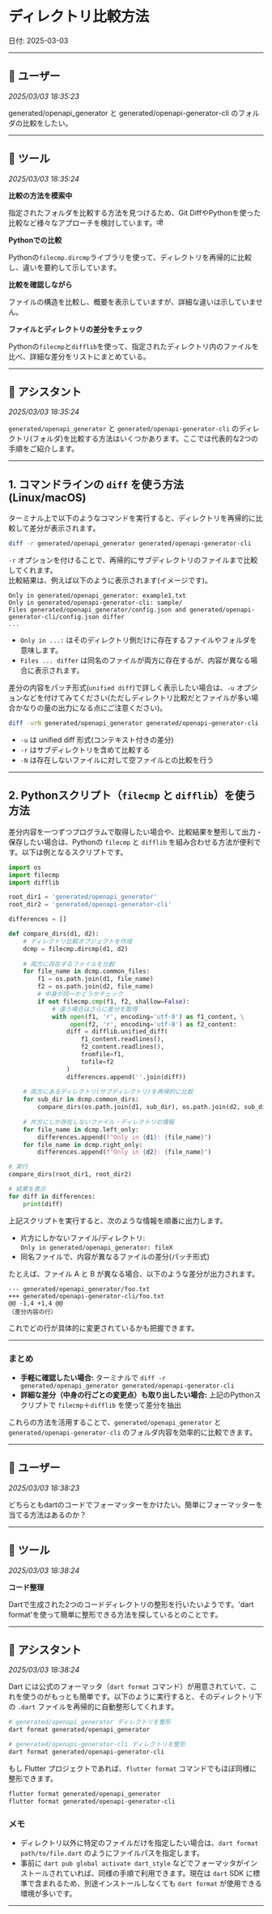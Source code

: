# ディレクトリ比較方法

日付: 2025-03-03

---

## 👤 ユーザー
*2025/03/03 18:35:23*

generated/openapi_generator と generated/openapi-generator-cli のフォルダの比較をしたい。

---

## 🔧 ツール
*2025/03/03 18:35:24*

**比較の方法を模索中**

指定されたフォルダを比較する方法を見つけるため、Git DiffやPythonを使った比較など様々なアプローチを検討しています。जी

**Pythonでの比較**

Pythonの`filecmp.dircmp`ライブラリを使って、ディレクトリを再帰的に比較し、違いを要約して示しています。

**比較を確認しながら**

ファイルの構造を比較し、概要を表示していますが、詳細な違いは示していません。

**ファイルとディレクトリの差分をチェック**

Pythonの`filecmp`と`difflib`を使って、指定されたディレクトリ内のファイルを比べ、詳細な差分をリストにまとめている。

---

## 🤖 アシスタント
*2025/03/03 18:35:24*

`generated/openapi_generator` と `generated/openapi-generator-cli` のディレクトリ(フォルダ)を比較する方法はいくつかあります。ここでは代表的な2つの手順をご紹介します。

---

## 1. コマンドラインの `diff` を使う方法 (Linux/macOS)

ターミナル上で以下のようなコマンドを実行すると、ディレクトリを再帰的に比較して差分が表示されます。

```bash
diff -r generated/openapi_generator generated/openapi-generator-cli
```

`-r` オプションを付けることで、再帰的にサブディレクトリのファイルまで比較してくれます。  
比較結果は、例えば以下のように表示されます(イメージです)。

```
Only in generated/openapi_generator: example1.txt
Only in generated/openapi-generator-cli: sample/
Files generated/openapi_generator/config.json and generated/openapi-generator-cli/config.json differ
...
```

- `Only in ...:` はそのディレクトリ側だけに存在するファイルやフォルダを意味します。  
- `Files ... differ` は同名のファイルが両方に存在するが、内容が異なる場合に表示されます。

差分の内容をパッチ形式(`unified diff`)で詳しく表示したい場合は、`-u` オプションなどを付けてみてください(ただしディレクトリ比較だとファイルが多い場合かなりの量の出力になる点にご注意ください)。

```bash
diff -urN generated/openapi_generator generated/openapi-generator-cli
```

- `-u` は unified diff 形式(コンテキスト付きの差分)  
- `-r` はサブディレクトリを含めて比較する  
- `-N` は存在しないファイルに対して空ファイルとの比較を行う  

---

## 2. Pythonスクリプト（`filecmp` と `difflib`）を使う方法

差分内容を一つずつプログラムで取得したい場合や、比較結果を整形して出力・保存したい場合は、Pythonの `filecmp` と `difflib` を組み合わせる方法が便利です。以下は例となるスクリプトです。

```python
import os
import filecmp
import difflib

root_dir1 = 'generated/openapi_generator'
root_dir2 = 'generated/openapi-generator-cli'

differences = []

def compare_dirs(d1, d2):
    # ディレクトリ比較オブジェクトを作成
    dcmp = filecmp.dircmp(d1, d2)
    
    # 両方に存在するファイルを比較
    for file_name in dcmp.common_files:
        f1 = os.path.join(d1, file_name)
        f2 = os.path.join(d2, file_name)
        # 中身が同一かどうかチェック
        if not filecmp.cmp(f1, f2, shallow=False):
            # 違う場合はさらに差分を取得
            with open(f1, 'r', encoding='utf-8') as f1_content, \
                 open(f2, 'r', encoding='utf-8') as f2_content:
                diff = difflib.unified_diff(
                    f1_content.readlines(),
                    f2_content.readlines(),
                    fromfile=f1,
                    tofile=f2
                )
                differences.append(''.join(diff))
    
    # 両方にあるディレクトリ(サブディレクトリ)を再帰的に比較
    for sub_dir in dcmp.common_dirs:
        compare_dirs(os.path.join(d1, sub_dir), os.path.join(d2, sub_dir))
    
    # 片方にしか存在しないファイル・ディレクトリの情報
    for file_name in dcmp.left_only:
        differences.append(f"Only in {d1}: {file_name}")
    for file_name in dcmp.right_only:
        differences.append(f"Only in {d2}: {file_name}")

# 実行
compare_dirs(root_dir1, root_dir2)

# 結果を表示
for diff in differences:
    print(diff)
```

上記スクリプトを実行すると、次のような情報を順番に出力します。

- 片方にしかないファイル/ディレクトリ:  
  `Only in generated/openapi_generator: fileX`  
- 同名ファイルで、内容が異なるファイルの差分(パッチ形式)

たとえば、ファイル A と B が異なる場合、以下のような差分が出力されます。

```
--- generated/openapi_generator/foo.txt
+++ generated/openapi-generator-cli/foo.txt
@@ -1,4 +1,4 @@
（差分内容の行）
```

これでどの行が具体的に変更されているかも把握できます。

---

### まとめ

- **手軽に確認したい場合:** ターミナルで `diff -r generated/openapi_generator generated/openapi-generator-cli`  
- **詳細な差分（中身の行ごとの変更点）も取り出したい場合:** 上記のPythonスクリプトで `filecmp`＋`difflib` を使って差分を抽出  

これらの方法を活用することで、`generated/openapi_generator` と `generated/openapi-generator-cli` のフォルダ内容を効率的に比較できます。

---

## 👤 ユーザー
*2025/03/03 18:38:23*

どちらともdartのコードでフォーマッターをかけたい。簡単にフォーマッターを当てる方法はあるのか？

---

## 🔧 ツール
*2025/03/03 18:38:24*

**コード整理**

Dartで生成された2つのコードディレクトリの整形を行いたいようです。'dart format'を使って簡単に整形できる方法を探しているとのことです。

---

## 🤖 アシスタント
*2025/03/03 18:38:24*

Dart には公式のフォーマッタ（`dart format` コマンド）が用意されていて、これを使うのがもっとも簡単です。以下のように実行すると、そのディレクトリ下の `.dart` ファイルを再帰的に自動整形してくれます。

```bash
# generated/openapi_generator ディレクトリを整形
dart format generated/openapi_generator

# generated/openapi-generator-cli ディレクトリを整形
dart format generated/openapi-generator-cli
```

もし Flutter プロジェクトであれば、`flutter format` コマンドでもほぼ同様に整形できます。

```bash
flutter format generated/openapi_generator
flutter format generated/openapi-generator-cli
```

### メモ
- ディレクトリ以外に特定のファイルだけを指定したい場合は、`dart format path/to/file.dart` のようにファイルパスを指定します。
- 事前に `dart pub global activate dart_style` などでフォーマッタがインストールされていれば、同様の手順で利用できます。現在は `dart` SDK に標準で含まれるため、別途インストールしなくても `dart format` が使用できる環境が多いです。

---
